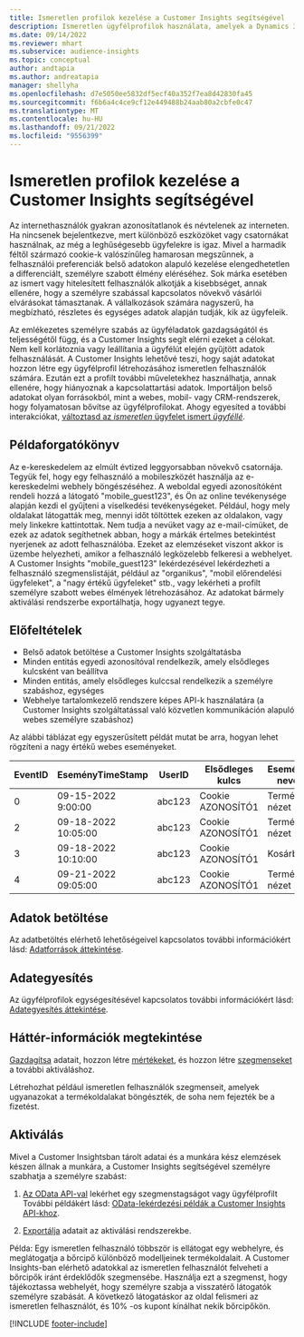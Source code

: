 ```yaml
---
title: Ismeretlen profilok kezelése a Customer Insights segítségével
description: Ismeretlen ügyfélprofilok használata, amelyek a Dynamics 365 Customer Insights.
ms.date: 09/14/2022
ms.reviewer: mhart
ms.subservice: audience-insights
ms.topic: conceptual
author: andtapia
ms.author: andreatapia
manager: shellyha
ms.openlocfilehash: d7e5050ee5832df5ecf40a352f7ea8d42830fa45
ms.sourcegitcommit: f6b6a4c4ce9cf12e449488b24aab80a2cbfe0c47
ms.translationtype: MT
ms.contentlocale: hu-HU
ms.lasthandoff: 09/21/2022
ms.locfileid: "9556399"
---
```

# <a name="manage-unknown-profiles-with-customer-insights"></a>Ismeretlen profilok kezelése a Customer Insights segítségével

Az internethasználók gyakran azonosítatlanok és névtelenek az interneten. Ha nincsenek bejelentkezve, mert különböző eszközöket vagy csatornákat használnak, az még a leghűségesebb ügyfelekre is igaz. Mivel a harmadik féltől származó cookie-k valószínűleg hamarosan megszűnnek, a felhasználói preferenciák belső adatokon alapuló kezelése elengedhetetlen a differenciált, személyre szabott élmény eléréséhez. Sok márka esetében az ismert vagy hitelesített felhasználók alkotják a kisebbséget, annak ellenére, hogy a személyre szabással kapcsolatos növekvő vásárlói elvárásokat támasztanak. A vállalkozások számára nagyszerű, ha megbízható, részletes és egységes adatok alapján tudják, kik az ügyfeleik.

Az emlékezetes személyre szabás az ügyféladatok gazdagságától és teljességétől függ, és a Customer Insights segít elérni ezeket a célokat. Nem kell korlátoznia vagy leállítania a ügyfélút elején gyűjtött adatok felhasználását. A Customer Insights lehetővé teszi, hogy saját adatokat hozzon létre egy ügyfélprofil létrehozásához ismeretlen felhasználók számára. Ezután ezt a profilt további műveletekhez használhatja, annak ellenére, hogy hiányoznak a kapcsolattartási adatok. Importáljon belső adatokat olyan forrásokból, mint a webes, mobil- vagy CRM-rendszerek, hogy folyamatosan bővítse az ügyfélprofilokat. Ahogy egyesíted a további interakciókat, [változtasd az *ismeretlen* ügyfelet ismert *ügyféllé*](unknown-to-known.md).

## <a name="sample-scenario"></a>Példaforgatókönyv

Az e-kereskedelem az elmúlt évtized leggyorsabban növekvő csatornája. Tegyük fel, hogy egy felhasználó a mobileszközét használja az e-kereskedelmi webhely böngészéséhez. A weboldal egyedi azonosítóként rendeli hozzá a látogató "mobile_guest123", és Ön az online tevékenysége alapján kezdi el gyűjteni a viselkedési tevékenységeket. Például, hogy mely oldalakat látogatták meg, mennyi időt töltöttek ezeken az oldalakon, vagy mely linkekre kattintottak. Nem tudja a nevüket vagy az e-mail-címüket, de ezek az adatok segíthetnek abban, hogy a márkák értelmes betekintést nyerjenek az adott felhasználóba. Ezeket az elemzéseket viszont akkor is üzembe helyezheti, amikor a felhasználó legközelebb felkeresi a webhelyet. A Customer Insights "mobile_guest123" lekérdezésével lekérdezheti a felhasználó szegmenslistáját, például az "organikus", "mobil előrendelési ügyfeleket", a "nagy értékű ügyfeleket" stb., vagy lekérheti a profilt személyre szabott webes élmények létrehozásához. Az adatokat bármely aktiválási rendszerbe exportálhatja, hogy ugyanezt tegye.

## <a name="prerequisites"></a>Előfeltételek

- Belső adatok betöltése a Customer Insights szolgáltatásba
- Minden entitás egyedi azonosítóval rendelkezik, amely elsődleges kulcsként van beállítva
- Minden entitás, amely elsődleges kulccsal rendelkezik a személyre szabáshoz, egységes
- Webhelye tartalomkezelő rendszere képes API-k használatára (a Customer Insights szolgáltatással való közvetlen kommunikáción alapuló webes személyre szabáshoz)

Az alábbi táblázat egy egyszerűsített példát mutat be arra, hogyan lehet rögzíteni a nagy értékű webes eseményeket.

|EventID|EseményTimeStamp|UserID|Elsődleges kulcs|Esemény neve|
|--|--|--|--|--|
|0|09-15-2022 9:00:00|abc123|Cookie AZONOSÍTÓ1|Termék nézet|
|2|09-18-2022 10:05:00|abc123|Cookie AZONOSÍTÓ1|Termék nézet|
|3|09-18-2022 10:10:00|abc123|Cookie AZONOSÍTÓ1|Kosárba|
|4|09-21-2022 09:05:00|abc123|Cookie AZONOSÍTÓ1|Termék nézet|

## <a name="data-ingestion"></a>Adatok betöltése

Az adatbetöltés elérhető lehetőségeivel kapcsolatos további információkért lásd: [Adatforrások áttekintése](data-sources.md).

## <a name="data-unification"></a>Adategyesítés

Az ügyfélprofilok egységesítésével kapcsolatos további információkért lásd: [Adategyesítés áttekintése](data-unification.md).

## <a name="get-insights"></a>Háttér-információk megtekintése

[Gazdagítsa](enrichment-hub.md) adatait, hozzon létre [mértékeket](measures.md), és hozzon létre [szegmenseket](segments.md) a további aktiváláshoz.

Létrehozhat például ismeretlen felhasználók szegmenseit, amelyek ugyanazokat a termékoldalakat böngészték, de soha nem fejezték be a fizetést.

## <a name="activation"></a>Aktiválás

Mivel a Customer Insightsban tárolt adatai és a munkára kész elemzések készen állnak a munkára, a Customer Insights segítségével személyre szabhatja a személyre szabást:

1. [Az OData API-val](apis.md) lekérhet egy szegmenstagságot vagy ügyfélprofilt További példákért lásd: [OData-lekérdezési példák a Customer Insights API-khoz](odata-examples.md).

1. [Exportálja](export-destinations.md) adatait az aktiválási rendszerekbe.

Példa: Egy ismeretlen felhasználó többször is ellátogat egy webhelyre, és meglátogatja a bőrcipő különböző modelljeinek termékoldalait. A Customer Insights-ban elérhető adatokkal az ismeretlen felhasználót felveheti a bőrcipők iránt érdeklődők szegmensébe. Használja ezt a szegmenst, hogy tájékoztassa webhelyét, hogy személyre szabja a visszatérő látogatók személyre szabását. A következő látogatáskor az oldal felismeri az ismeretlen felhasználót, és 10% -os kupont kínálhat nekik bőrcipőkön.

[!INCLUDE [footer-include](includes/footer-banner.md)]
